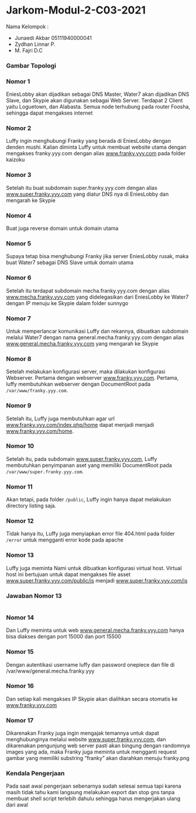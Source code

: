 # Jarkom-Modul-2-C03-2021

Nama Kelompok :  
- Junaedi Akbar         05111940000041
- Zydhan Linnar P.
- M. Fajri D.C
### Gambar Topologi

### Nomor 1
EniesLobby akan dijadikan sebagai DNS Master, Water7 akan dijadikan DNS Slave, dan Skypie akan digunakan sebagai Web Server. Terdapat 2 Client yaitu Loguetown, dan Alabasta. Semua node terhubung pada router Foosha, sehingga dapat mengakses internet

### Nomor 2
Luffy ingin menghubungi Franky yang berada di EniesLobby dengan denden mushi. Kalian diminta Luffy untuk membuat website utama dengan mengakses franky.yyy.com dengan alias www.franky.yyy.com pada folder kaizoku 

### Nomor 3
Setelah itu buat subdomain super.franky.yyy.com dengan alias www.super.franky.yyy.com yang diatur DNS nya di EniesLobby dan mengarah ke Skypie

### Nomor 4
Buat juga reverse domain untuk domain utama

### Nomor 5
Supaya tetap bisa menghubungi Franky jika server EniesLobby rusak, maka buat Water7 sebagai DNS Slave untuk domain utama


### Nomor 6
Setelah itu terdapat subdomain mecha.franky.yyy.com dengan alias www.mecha.franky.yyy.com yang didelegasikan dari EniesLobby ke Water7 dengan IP menuju ke Skypie dalam folder sunnygo

### Nomor 7
Untuk memperlancar komunikasi Luffy dan rekannya, dibuatkan subdomain melalui Water7 dengan nama general.mecha.franky.yyy.com dengan alias www.general.mecha.franky.yyy.com yang mengarah ke Skypie

### Nomor 8
Setelah melakukan konfigurasi server, maka dilakukan konfigurasi Webserver. Pertama dengan webserver www.franky.yyy.com. Pertama, luffy membutuhkan webserver dengan DocumentRoot pada `/var/www/franky.yyy.com`.

### Nomor 9
Setelah itu, Luffy juga membutuhkan agar url www.franky.yyy.com/index.php/home dapat menjadi menjadi www.franky.yyy.com/home.

### Nomor 10
Setelah itu, pada subdomain www.super.franky.yyy.com, Luffy membutuhkan penyimpanan aset yang memiliki DocumentRoot pada `/var/www/super.franky.yyy.com`.

### Nomor 11
Akan tetapi, pada folder `/public`, Luffy ingin hanya dapat melakukan directory listing saja.

### Nomor 12
Tidak hanya itu, Luffy juga menyiapkan error file 404.html pada folder `/error` untuk mengganti error kode pada apache

### Nomor 13
Luffy juga meminta Nami untuk dibuatkan konfigurasi virtual host. Virtual host ini bertujuan untuk dapat mengakses file asset www.super.franky.yyy.com/public/js menjadi www.super.franky.yyy.com/js

### Jawaban Nomor 13

#
### Nomor 14
Dan Luffy meminta untuk web www.general.mecha.franky.yyy.com hanya bisa diakses dengan port 15000 dan port 15500

### Nomor 15
Dengan autentikasi username luffy dan password onepiece dan file di /var/www/general.mecha.franky.yyy


### Nomor 16
Dan setiap kali mengakses IP Skypie akan dialihkan secara otomatis ke www.franky.yyy.com

### Nomor 17
Dikarenakan Franky juga ingin mengajak temannya untuk dapat menghubunginya melalui website www.super.franky.yyy.com, dan dikarenakan pengunjung web server pasti akan bingung dengan randomnya images yang ada, maka Franky juga meminta untuk mengganti request gambar yang memiliki substring “franky” akan diarahkan menuju franky.png


### Kendala Pengerjaan
Pada saat awal pengerjaan sebenarnya sudah selesai semua tapi karena masih tidak tahu kami langsung melakukan export dan stop gns tanpa membuat shell script terlebih dahulu sehingga harus mengerjakan ulang dari awal

